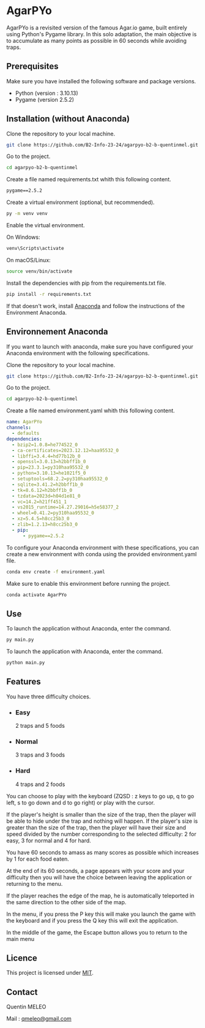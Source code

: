 # AgarPYo

AgarPYo is a revisited version of the famous Agar.io game, built entirely using Python's Pygame library. In this solo adaptation, the main objective is to accumulate as many points as possible in 60 seconds while avoiding traps.

## Prerequisites

Make sure you have installed the following software and package versions.

- Python (version : 3.10.13)
- Pygame (version 2.5.2)

## Installation (without Anaconda)

Clone the repository to your local machine.

```bash
git clone https://github.com/B2-Info-23-24/agarpyo-b2-b-quentinmel.git
```

Go to the project.

```bash
cd agarpyo-b2-b-quentinmel
```

Create a file named requirements.txt whith this following content.

```txt
pygame==2.5.2
```

Create a virtual environment (optional, but recommended).

```bash
py -m venv venv
```

Enable the virtual environment.

On Windows:
```bash
venv\Scripts\activate
```

On macOS/Linux:
```bash
source venv/bin/activate
```

Install the dependencies with pip from the requirements.txt file.

```bash
pip install -r requirements.txt
```

If that doesn't work, install [Anaconda](https://www.anaconda.com/products/distribution) and follow the instructions of the Environment Anaconda.

## Environnement Anaconda

If you want to launch with anaconda, make sure you have configured your Anaconda environment with the following specifications.

Clone the repository to your local machine.

```bash
git clone https://github.com/B2-Info-23-24/agarpyo-b2-b-quentinmel.git
```

Go to the project.

```bash
cd agarpyo-b2-b-quentinmel
```

Create a file named environment.yaml whith this following content.

```yaml
name: AgarPYo
channels:
  - defaults
dependencies:
  - bzip2=1.0.8=he774522_0
  - ca-certificates=2023.12.12=haa95532_0
  - libffi=3.4.4=hd77b12b_0
  - openssl=3.0.13=h2bbff1b_0
  - pip=23.3.1=py310haa95532_0
  - python=3.10.13=he1021f5_0
  - setuptools=68.2.2=py310haa95532_0
  - sqlite=3.41.2=h2bbff1b_0
  - tk=8.6.12=h2bbff1b_0
  - tzdata=2023d=h04d1e81_0
  - vc=14.2=h21ff451_1
  - vs2015_runtime=14.27.29016=h5e58377_2
  - wheel=0.41.2=py310haa95532_0
  - xz=5.4.5=h8cc25b3_0
  - zlib=1.2.13=h8cc25b3_0
  - pip:
      - pygame==2.5.2
```

To configure your Anaconda environment with these specifications, you can create a new environment with conda using the provided environment.yaml file.

```bash
conda env create -f environment.yaml
```

Make sure to enable this environment before running the project.
```bash
conda activate AgarPYo
```

## Use

To launch the application without Anaconda, enter the command.

```bash
py main.py
```

To launch the application with Anaconda, enter the command.

```bash
python main.py
```

## Features

You have three difficulty choices.

  - ### Easy
    2 traps and 5 foods
  - ### Normal
    3 traps and 3 foods
  - ### Hard
    4 traps and 2 foods


You can choose to play with the keyboard (ZQSD : z keys to go up, q to go left, s to go down and d to go right) or play with the cursor.

If the player's height is smaller than the size of the trap, then the player will be able to hide under the trap and nothing will happen. If the player's size is greater than the size of the trap, then the player will have their size and speed divided by the number corresponding to the selected difficulty: 2 for easy, 3 for normal and 4 for hard.

You have 60 seconds to amass as many scores as possible which increases by 1 for each food eaten.

At the end of its 60 seconds, a page appears with your score and your difficulty then you will have the choice between leaving the application or returning to the menu.

If the player reaches the edge of the map, he is automatically teleported in the same direction to the other side of the map.

In the menu, if you press the P key this will make you launch the game with the keyboard and if you press the Q key this will exit the application.

In the middle of the game, the Escape button allows you to return to the main menu

## Licence
This project is licensed under [MIT](LICENSE).

## Contact
Quentin MELEO

Mail : qmeleo@gmail.com
